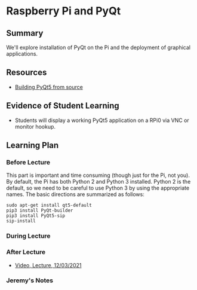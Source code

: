 # Raspberry Pi and PyQt

## Summary

We'll explore installation of PyQt on the Pi and the deployment of
graphical applications. 


## Resources

 - [Building PyQt5 from source](https://www.riverbankcomputing.com/static/Docs/PyQt5/installation.html#building-and-installing-from-source)

##  Evidence of Student Learning

  - Students will display a working PyQt5 application on a RPi0 via VNC or monitor hookup.


## Learning Plan


### Before Lecture

  This part is important and time consuming (though just for the Pi, not you).  By default, the Pi has 
  both Python 2 and Python 3 installed.  Python 2 is the default, so we need to be careful to use
  Python 3 by using the appropriate names.  The basic directions are summarized as follows:

  ```
  sudo apt-get install qt5-default
  pip3 install PyQt-builder
  pip3 install PyQt5-sip
  sip-install
  ```
  
### During Lecture



### After Lecture

   - [Video, Lecture, 12/03/2021]()  

### Jeremy's Notes


